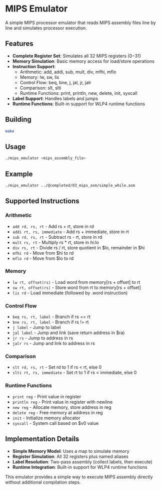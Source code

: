 # MIPS Emulator

A simple MIPS processor emulator that reads MIPS assembly files line by line and simulates processor execution.

## Features

- **Complete Register Set**: Simulates all 32 MIPS registers ($0-$31)
- **Memory Simulation**: Basic memory access for load/store operations
- **Instruction Support**: 
  - Arithmetic: add, addi, sub, mult, div, mfhi, mflo
  - Memory: lw, sw, lis
  - Control Flow: beq, bne, j, jal, jr, jalr
  - Comparison: slt, slti
  - Runtime Functions: print, println, new, delete, init, syscall
- **Label Support**: Handles labels and jumps
- **Runtime Functions**: Built-in support for WLP4 runtime functions

## Building

```bash
make
```

## Usage

```bash
./mips_emulator <mips_assembly_file>
```

## Example

```bash
./mips_emulator ../@completed/03_mips_asm/simple_while.asm
```

## Supported Instructions

### Arithmetic
- `add rd, rs, rt` - Add rs + rt, store in rd
- `addi rt, rs, immediate` - Add rs + immediate, store in rt
- `sub rd, rs, rt` - Subtract rs - rt, store in rd
- `mult rs, rt` - Multiply rs * rt, store in $hi:$lo
- `div rs, rt` - Divide rs / rt, store quotient in $lo, remainder in $hi
- `mfhi rd` - Move from $hi to rd
- `mflo rd` - Move from $lo to rd

### Memory
- `lw rt, offset(rs)` - Load word from memory[rs + offset] to rt
- `sw rt, offset(rs)` - Store word from rt to memory[rs + offset]
- `lis rd` - Load immediate (followed by .word instruction)

### Control Flow
- `beq rs, rt, label` - Branch if rs == rt
- `bne rs, rt, label` - Branch if rs != rt
- `j label` - Jump to label
- `jal label` - Jump and link (save return address in $ra)
- `jr rs` - Jump to address in rs
- `jalr rs` - Jump and link to address in rs

### Comparison
- `slt rd, rs, rt` - Set rd to 1 if rs < rt, else 0
- `slti rt, rs, immediate` - Set rt to 1 if rs < immediate, else 0

### Runtime Functions
- `print reg` - Print value in register
- `println reg` - Print value in register with newline
- `new reg` - Allocate memory, store address in reg
- `delete reg` - Free memory at address in reg
- `init` - Initialize memory allocator
- `syscall` - System call based on $v0 value

## Implementation Details

- **Simple Memory Model**: Uses a map to simulate memory
- **Register Simulation**: All 32 registers plus named aliases
- **Label Resolution**: Two-pass assembly (collect labels, then execute)
- **Runtime Integration**: Built-in support for WLP4 runtime functions

This emulator provides a simple way to execute MIPS assembly directly without additional compilation steps.
